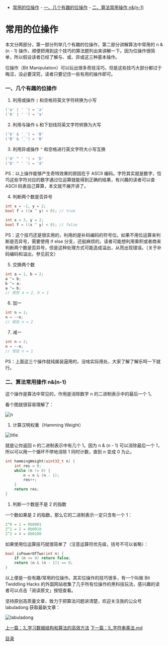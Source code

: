<!-- TOC -->

- [常用的位操作](#常用的位操作)
        - [一、几个有趣的位操作](#一几个有趣的位操作)
        - [二、算法常用操作 n&(n-1)](#二算法常用操作-nn-1)

<!-- /TOC -->

# 常用的位操作

本文分两部分，第一部分列举几个有趣的位操作，第二部分讲解算法中常用的 n & (n - 1) 操作，顺便把用到这个技巧的算法题列出来讲解一下。因为位操作很简单，所以假设读者已经了解与、或、异或这三种基本操作。

位操作（Bit Manipulation）可以玩出很多奇技淫巧，但是这些技巧大部分都过于晦涩，没必要深究，读者只要记住一些有用的操作即可。

### 一、几个有趣的位操作

1. 利用或操作 `|` 和空格将英文字符转换为小写

```c
('a' | ' ') = 'a'
('A' | ' ') = 'a'
```

2. 利用与操作 `&` 和下划线将英文字符转换为大写

```c
('b' & '_') = 'B'
('B' & '_') = 'B'
```

3. 利用异或操作 `^` 和空格进行英文字符大小写互换

```c
('d' ^ ' ') = 'D'
('D' ^ ' ') = 'd'
```

PS：以上操作能够产生奇特效果的原因在于 ASCII 编码。字符其实就是数字，恰巧这些字符对应的数字通过位运算就能得到正确的结果，有兴趣的读者可以查 ASCII 码表自己算算，本文就不展开讲了。

4. 判断两个数是否异号

```c
int x = -1, y = 2;
bool f = ((x ^ y) < 0); // true

int x = 3, y = 2;
bool f = ((x ^ y) < 0); // false
```

PS：这个技巧还是很实用的，利用的是补码编码的符号位。如果不用位运算来判断是否异号，需要使用 if else 分支，还挺麻烦的。读者可能想利用乘积或者商来判断两个数是否异号，但是这种处理方式可能造成溢出，从而出现错误。（关于补码编码和溢出，参见前文）

5. 交换两个数

```c
int a = 1, b = 2;
a ^= b;
b ^= a;
a ^= b;
// 现在 a = 2, b = 1
```

6. 加一

```c
int n = 1;
n = -~n;
// 现在 n = 2
```

7. 减一

```c
int n = 2;
n = ~-n;
// 现在 n = 1
```

PS：上面这三个操作就纯属装逼用的，没啥实际用处，大家了解了解乐呵一下就行。

### 二、算法常用操作 n&(n-1)

这个操作是算法中常见的，作用是消除数字 n 的二进制表示中的最后一个 1。

看个图就很容易理解了：

![n](../pictures/%E4%BD%8D%E6%93%8D%E4%BD%9C/1.png)

1. 计算汉明权重（Hamming Weight）

![title](../pictures/%E4%BD%8D%E6%93%8D%E4%BD%9C/title.png)

就是让你返回 n 的二进制表示中有几个 1。因为 n & (n - 1) 可以消除最后一个 1，所以可以用一个循环不停地消除 1 同时计数，直到 n 变成 0 为止。

```cpp
int hammingWeight(uint32_t n) {
    int res = 0;
    while (n != 0) {
        n = n & (n - 1);
        res++;
    }
    return res;
}
```

1. 判断一个数是不是 2 的指数

一个数如果是 2 的指数，那么它的二进制表示一定只含有一个 1：

```cpp
2^0 = 1 = 0b0001
2^1 = 2 = 0b0010
2^2 = 4 = 0b0100
```

如果使用位运算技巧就很简单了（注意运算符优先级，括号不可以省略）：

```cpp
bool isPowerOfTwo(int n) {
    if (n <= 0) return false;
    return (n & (n - 1)) == 0;
}
```

以上便是一些有趣/常用的位操作。其实位操作的技巧很多，有一个叫做 Bit Twiddling Hacks 的外国网站收集了几乎所有位操作的黑科技玩法，感兴趣的读者可以点击「阅读原文」按钮查看。

坚持原创高质量文章，致力于把算法问题讲清楚，欢迎关注我的公众号 labuladong 获取最新文章：

![labuladong](../pictures/labuladong.jpg)

[上一篇：3_学习数据结构和算法的高效方法](../算法思维系列/3_学习数据结构和算法的高效方法.md)
[下一篇：5_字符串乘法.md](../算法思维系列/5_字符串乘法.md)

[目录](../README.md#目录)